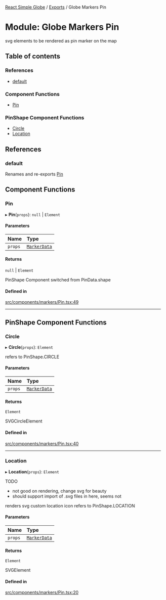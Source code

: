 [React Simple Globe](../README.md) / [Exports](../modules.md) / Globe Markers Pin

# Module: Globe Markers Pin

svg elements to be rendered as pin marker on the map

## Table of contents

### References

- [default](Globe_Markers_Pin.md#default)

### Component Functions

- [Pin](Globe_Markers_Pin.md#pin)

### PinShape Component Functions

- [Circle](Globe_Markers_Pin.md#circle)
- [Location](Globe_Markers_Pin.md#location)

## References

### default

Renames and re-exports [Pin](Globe_Markers_Pin.md#pin)

## Component Functions

### Pin

▸ **Pin**(`props`): ``null`` \| `Element`

#### Parameters

| Name | Type |
| :------ | :------ |
| `props` | [`MarkerData`](../interfaces/Globe_Markers_Types.MarkerData.md) |

#### Returns

``null`` \| `Element`

PinShape Component switched from PinData.shape

#### Defined in

[src/components/markers/Pin.tsx:49](https://github.com/Gaushao/d3-react-globe/blob/d269768/src/components/markers/Pin.tsx#L49)

___

## PinShape Component Functions

### Circle

▸ **Circle**(`props`): `Element`

refers to PinShape.CIRCLE

#### Parameters

| Name | Type |
| :------ | :------ |
| `props` | [`MarkerData`](../interfaces/Globe_Markers_Types.MarkerData.md) |

#### Returns

`Element`

SVGCircleElement

#### Defined in

[src/components/markers/Pin.tsx:40](https://github.com/Gaushao/d3-react-globe/blob/d269768/src/components/markers/Pin.tsx#L40)

___

### Location

▸ **Location**(`props`): `Element`

TODO
- not good on rendering, change svg for beauty
- should support import of .svg files in here, seems not

renders svg custom location icon
refers to PinShape.LOCATION

#### Parameters

| Name | Type |
| :------ | :------ |
| `props` | [`MarkerData`](../interfaces/Globe_Markers_Types.MarkerData.md) |

#### Returns

`Element`

SVGElement

#### Defined in

[src/components/markers/Pin.tsx:20](https://github.com/Gaushao/d3-react-globe/blob/d269768/src/components/markers/Pin.tsx#L20)

